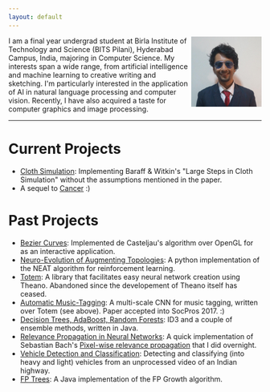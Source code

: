 ```yaml
---
layout: default
---
```

<img style="float: right;" src="assets/images/ProfilePic.png" height="140" width="140">
I am a final year undergrad student at Birla Institute of Technology and Science (BITS Pilani), Hyderabad Campus, India, majoring in Computer Science. My interests span a wide range, from artificial intelligence and machine learning to creative writing and sketching. I'm particularly interested in the application of AI in natural language processing and computer vision. Recently, I have also acquired a taste for computer graphics and image processing.

___

# Current Projects


* [Cloth Simulation](https://github.com/many-facedgod/Energy-Based-Cloth-Simulation): Implementing Baraff & Witkin's "Large Steps in Cloth Simulation" without the assumptions mentioned in the paper.
* A sequel to [Cancer](http://blog.polyartfactory.com/2017/07/cancer.html) :)

# Past Projects


* [Bezier Curves](https://github.com/many-facedgod/Bezier-Drawing): Implemented de Casteljau's algorithm over OpenGL for as an interactive application.
* [Neuro-Evolution of Augmenting Topologies](https://github.com/many-facedgod/NEAT-RL): A python implementation of the NEAT algorithm for reinforcement learning.
* [Totem](https://github.com/many-facedgod/Totem): A library that facilitates easy neural network creation using Theano. Abandoned since the developement of Theano itself has ceased.
* [Automatic Music-Tagging](https://github.com/many-facedgod/Music-Tagger): A multi-scale CNN for music tagging, written over Totem (see above). Paper accepted into SocPros 2017. :)
* [Decision Trees, AdaBoost, Random Forests](https://github.com/many-facedgod/Decision-Trees): ID3 and a couple of ensemble methods, written in Java.
* [Relevance Propagation in Neural Networks](https://github.com/many-facedgod/Relevance-Prop): A quick implementation of Sebastian Bach's [Pixel-wise relevance propagation](https://www.ncbi.nlm.nih.gov/pmc/articles/PMC4498753/) that I did overnight.
* [Vehicle Detection and Classification](https://github.com/many-facedgod/Vehicle-Detection-and-Classification): Detecting and classifying (into heavy and light) vehicles from an unprocessed video of an Indian highway.
* [FP Trees](https://github.com/many-facedgod/FPTrees): A Java implementation of the FP Growth algorithm.
